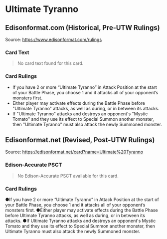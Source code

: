 # Ultimate Tyranno

## Edisonformat.com (Historical, Pre-UTW Rulings)

Source: https://www.edisonformat.com/rulings

### Card Text

> No card text found for this card.

### Card Rulings

*   If you have 2 or more “Ultimate Tyranno” in Attack Position at the start of your Battle Phase, you choose 1 and it attacks all of your opponent’s monsters first.
*   Either player may activate effects during the Battle Phase before "Ultimate Tyranno" attacks, as well as during, or in between its attacks.
*   If "Ultimate Tyranno" attacks and destroys an opponent's "Mystic Tomato" and they use its effect to Special Summon another monster, then "Ultimate Tyranno" must also attack the newly Summoned monster.

## Edisonformat.net (Revised, Post-UTW Rulings)

Source: https://edisonformat.net/card?name=Ultimate%20Tyranno

### Edison-Accurate PSCT

> No Edison-Accurate PSCT available for this card.

### Card Rulings

●If you have 2 or more “Ultimate Tyranno” in Attack Position at the start of your Battle Phase, you choose 1 and it attacks all of your opponent’s monsters first.
●Either player may activate effects during the Battle Phase before Ultimate Tyranno attacks, as well as during, or in between its attacks.
●If Ultimate Tyranno attacks and destroys an opponent's Mystic Tomato and they use its effect to Special Summon another monster, then Ultimate Tyranno must also attack the newly Summoned monster.
            